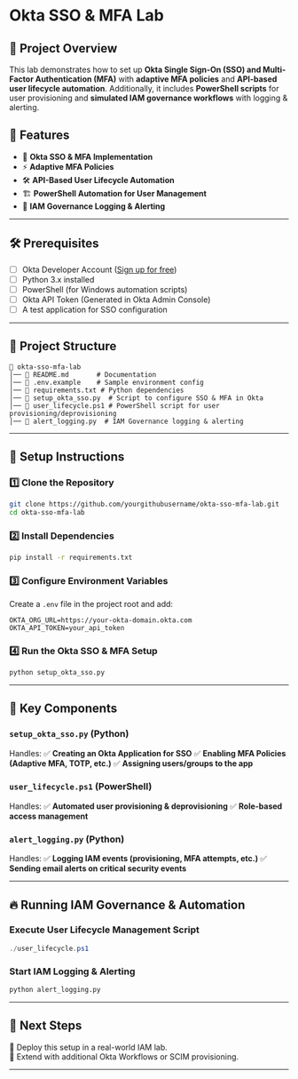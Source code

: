 
# Okta SSO & MFA Lab

## 📌 Project Overview
This lab demonstrates how to set up **Okta Single Sign-On (SSO) and Multi-Factor Authentication (MFA)** with **adaptive MFA policies** and **API-based user lifecycle automation**. Additionally, it includes **PowerShell scripts** for user provisioning and **simulated IAM governance workflows** with logging & alerting.

## 🚀 Features
- 🔐 **Okta SSO & MFA Implementation**
- ⚡ **Adaptive MFA Policies**
- 🛠 **API-Based User Lifecycle Automation**
- 🏗 **PowerShell Automation for User Management**
- 📜 **IAM Governance Logging & Alerting**

---

## 🛠 Prerequisites
- [ ] Okta Developer Account ([Sign up for free](https://developer.okta.com/))
- [ ] Python 3.x installed
- [ ] PowerShell (for Windows automation scripts)
- [ ] Okta API Token (Generated in Okta Admin Console)
- [ ] A test application for SSO configuration

---

## 📂 Project Structure
```
📂 okta-sso-mfa-lab
│── 📜 README.md       # Documentation
│── 📜 .env.example    # Sample environment config
│── 📜 requirements.txt # Python dependencies
│── 🐍 setup_okta_sso.py  # Script to configure SSO & MFA in Okta
│── 📜 user_lifecycle.ps1 # PowerShell script for user provisioning/deprovisioning
│── 📜 alert_logging.py  # IAM Governance logging & alerting
```

---

## 🔧 Setup Instructions

### 1️⃣ Clone the Repository
```bash
git clone https://github.com/yourgithubusername/okta-sso-mfa-lab.git
cd okta-sso-mfa-lab
```

### 2️⃣ Install Dependencies
```bash
pip install -r requirements.txt
```

### 3️⃣ Configure Environment Variables
Create a `.env` file in the project root and add:
```
OKTA_ORG_URL=https://your-okta-domain.okta.com
OKTA_API_TOKEN=your_api_token
```

### 4️⃣ Run the Okta SSO & MFA Setup
```bash
python setup_okta_sso.py
```

---

## 🔑 Key Components

### `setup_okta_sso.py` (Python)
Handles:
✅ **Creating an Okta Application for SSO**
✅ **Enabling MFA Policies (Adaptive MFA, TOTP, etc.)**
✅ **Assigning users/groups to the app**

### `user_lifecycle.ps1` (PowerShell)
Handles:
✅ **Automated user provisioning & deprovisioning**
✅ **Role-based access management**

### `alert_logging.py` (Python)
Handles:
✅ **Logging IAM events (provisioning, MFA attempts, etc.)**
✅ **Sending email alerts on critical security events**

---

## 🔥 Running IAM Governance & Automation
### Execute User Lifecycle Management Script
```powershell
./user_lifecycle.ps1
```

### Start IAM Logging & Alerting
```bash
python alert_logging.py
```

---

## 📌 Next Steps
🔹 Deploy this setup in a real-world IAM lab.  
🔹 Extend with additional Okta Workflows or SCIM provisioning.

---



